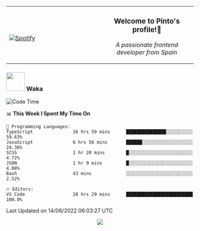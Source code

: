 <table width="100%" align="center"> 
  <tr>
  <td width="50%">
      
&nbsp; <br> [![Spotify](https://novatorem-zeta-rust.vercel.app/api/spotify)](https://open.spotify.com/user/novatorem-zeta-rust)

  </td>
  <td width="50%">
    <h3 align="center">Welcome to Pinto's profile!👋</h3>
    <p align="center"><em>A passionate frontend developer from Spain</em></p>
  </td>
  </table>

### <img src="https://media.giphy.com/media/VgCDAzcKvsR6OM0uWg/giphy.gif" width="50"> Waka

  <!--START_SECTION:waka-->
![Code Time](http://img.shields.io/badge/Code%20Time-512%20hrs%2018%20mins-blue)

📊 **This Week I Spent My Time On** 

```text
💬 Programming Languages: 
TypeScript               16 hrs 59 mins      ███████████████░░░░░░░░░░   59.63% 
JavaScript               6 hrs 56 mins       ██████░░░░░░░░░░░░░░░░░░░   24.36% 
SCSS                     1 hr 20 mins        █░░░░░░░░░░░░░░░░░░░░░░░░   4.72% 
JSON                     1 hr 9 mins         █░░░░░░░░░░░░░░░░░░░░░░░░   4.08% 
Bash                     43 mins             ░░░░░░░░░░░░░░░░░░░░░░░░░   2.52%

🔥 Editors: 
VS Code                  28 hrs 29 mins      █████████████████████████   100.0%

```


 Last Updated on 14/06/2022 06:03:27 UTC
<!--END_SECTION:waka-->

<div align="center">
<img src="https://github-readme-stats-gilt-tau.vercel.app/api/top-langs/?username=pinto-hub&layout=compact&theme=dracula" />
</div>
